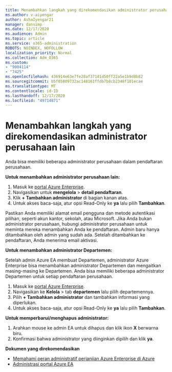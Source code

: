 ```yaml
---
title: Menambahkan langkah yang direkomendasikan administrator perusahaan lain
ms.author: v-aiyengar
author: AshaIyengar21
manager: dansimp
ms.date: 12/17/2020
ms.audience: Admin
ms.topic: article
ms.service: o365-administration
ROBOTS: NOINDEX, NOFOLLOW
localization_priority: Normal
ms.collection: Adm_O365
ms.custom:
- "9004114"
- "7425"
ms.openlocfilehash: 436914e63e7fe28af371d1d50ff22a5e1b9d8b82
ms.sourcegitcommit: b5f05809732ac148161ffdb7b8cb2348f101ecae
ms.translationtype: MT
ms.contentlocale: id-ID
ms.lasthandoff: 12/17/2020
ms.locfileid: "49714871"
---
```

# <a name="add-another-enterprise-administrator---recommended-steps"></a>Menambahkan langkah yang direkomendasikan administrator perusahaan lain

Anda bisa memiliki beberapa administrator perusahaan dalam pendaftaran perusahaan.

**Untuk menambahkan administrator perusahaan lain:**

1. Masuk ke [portal Azure Enterprise](https://ea.azure.com/).
1. Navigasikan untuk **mengelola**  >  **detail pendaftaran**.
1. Klik **+ Tambahkan administrator** di bagian kanan atas.
1. Untuk akses baca-saja, atur opsi Read-Only ke **ya** lalu pilih **Tambahkan**.

Pastikan Anda memiliki alamat email pengguna dan metode autentikasi pilihan, seperti akun kantor, sekolah, atau Microsoft. Jika Anda bukan administrator perusahaan, hubungi administrator perusahaan untuk meminta mereka menambahkan Anda ke pendaftaran. Admin baru hanya ditambahkan oleh admin yang sudah ada. Setelah ditambahkan ke pendaftaran, Anda menerima email aktivasi.

**Untuk menambahkan administrator Departemen:**

Setelah admin Azure EA membuat Departemen, administrator Azure Enterprise bisa menambahkan administrator Departemen dan mengaitkan masing-masing ke Departemen. Anda bisa memiliki beberapa administrator Departemen untuk setiap pendaftaran perusahaan.

1. Masuk ke [portal Azure Enterprise](https://ea.azure.com/).
1. Navigasikan ke **Kelola**  >  tab **departemen** lalu pilih departemennya.
1. Pilih **+ Tambahkan administrator** dan tambahkan informasi yang diperlukan.
1. Untuk akses baca-saja, atur opsi Read-Only ke **ya** lalu pilih **Tambahkan**.

**Untuk memperbarui/menghapus administrator:**

1. Arahkan mouse ke admin EA untuk dihapus dan klik ikon **X** berwarna biru.
1. Konfirmasi bahwa administrator yang diinginkan dipilih dan klik **ya**.

**Dokumen yang direkomendasikan**

- [Memahami peran administratif perjanjian Azure Enterprise di Azure](https://docs.microsoft.com/azure/billing/billing-understand-ea-roles)
- [Administrasi portal Azure EA](https://docs.microsoft.com/azure/billing/billing-ea-portal-administration)
